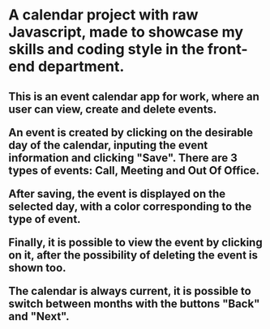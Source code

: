 # A calendar project with raw Javascript, made to showcase my skills and coding style in the front-end department.

<h2> 

This is an event calendar app for work, where an user can view, create and delete events. 

An event is created by clicking on the desirable day of the calendar, inputing the event information and clicking "Save". There are 3 types of events: Call, Meeting and Out Of Office. 

After saving, the event is displayed on the selected day, with a color corresponding to the type of event. 

Finally, it is possible to view the event by clicking on it, after the possibility of deleting the event is shown too.

The calendar is always current, it is possible to switch between months with the buttons "Back" and "Next".

</h2>
